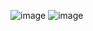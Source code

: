 ![image](https://github.com/Rahul-chaurasiya/Leetcode-Practice-Problem/assets/77222540/c2a38efd-4f58-4b4a-a48a-6f9e25dec4e0)
![image](https://github.com/Rahul-chaurasiya/Leetcode-Practice-Problem/assets/77222540/55889a01-8b55-484e-a931-4e4e796f3c90)
